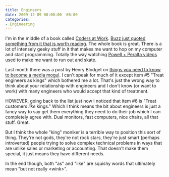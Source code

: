 ```yaml
---
title: Engineers
date: 2009-12-09 00:00:00 -08:00
categories:
- Engineering
---
```


<p>I'm in the middle of a book called <a href="http://www.codersatwork.com/">Coders at Work</a>. <a href="http://log.scifihifi.com/post/276239824/theres-this-problem-which-is-programming-is-so">Buzz just quoted something from it that is worth reading</a>. The whole book is great. There is a lot of intensely geeky stuff in it that makes me want to hop on my computer and start programming. Totally the way watching <a href="http://www.youtube.com/watch?v=Sw1goX6AMDg">Powell + Peralta videos</a> used to make me want to run out and skate. </p>

<p>Last month there was a post by Henry Blodget on <a href="http://www.businessinsider.com/henry-blodget-25-things-you-need-to-know-to-become-a-new-media-mogul-2009-11">things you need to know to become a media mogul</a>. I can't speak for much of it except item #5 "Treat engineers as kings" which bothered me a lot. That's just the wrong way to think about your relationship with engineers and I don't know (or want to work) with many engineers who would accept that kind of treatment.</p>

<p>HOWEVER, going back to the list just now I noticed that item #6 is "Treat customers <em>like</em> kings." Which I think means the bit about engineers is just a fancy way to say get them everything they need to do their job which I can completely agree with. Dual monitors, fast computers, nice chairs, all that stuff. Great. </p>

<p>But I think the whole "king" moniker is a terrible way to position this sort of thing. They're not gods, they're not rock stars, they're just smart (perhaps introverted) people trying to solve complex technical problems in ways that are unlike sales or marketing or accounting. That doesn't make them special, it just means they have different needs. </p>

<p>In the end though,  both "as" and "like" are squishy words that ultimately mean "but not really &lt;wink&gt;". </p>
